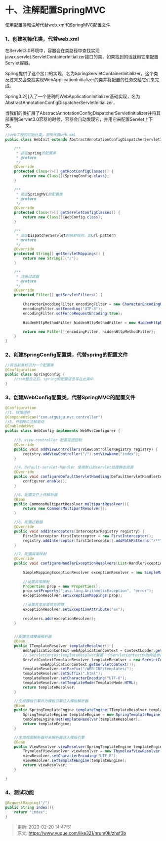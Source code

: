 # 十、注解配置SpringMVC

使用配置类和注解代替web.xml和SpringMVC配置文件



### 1、创建初始化类，代替web.xml


在Servlet3.0环境中，容器会在类路径中查找实现javax.servlet.ServletContainerInitializer接口的类，如果找到的话就用它来配置Servlet容器。



Spring提供了这个接口的实现，名为SpringServletContainerInitializer，这个类反过来又会查找实现WebApplicationInitializer的类并将配置的任务交给它们来完成。



Spring3.2引入了一个便利的WebApplicationInitializer基础实现，名为AbstractAnnotationConfigDispatcherServletInitializer，



当我们的类扩展了AbstractAnnotationConfigDispatcherServletInitializer并将其部署到Servlet3.0容器的时候，容器会自动发现它，并用它来配置Servlet上下文。



```java
//web工程的初始化类，用来代替web.xml
public class WebInit extends AbstractAnnotationConfigDispatcherServletInitializer {

    /**
     * 指定spring的配置类
     * @return
     */
    @Override
    protected Class<?>[] getRootConfigClasses() {
        return new Class[]{SpringConfig.class};
    }

    /**
     * 指定SpringMVC的配置类
     * @return
     */
    @Override
    protected Class<?>[] getServletConfigClasses() {
        return new Class[]{WebConfig.class};
    }

    /**
     * 指定DispatcherServlet的映射规则，即url-pattern
     * @return
     */
    @Override
    protected String[] getServletMappings() {
        return new String[]{"/"};
    }

    /**
     * 注册过滤器
     * @return
     */
    @Override
    protected Filter[] getServletFilters() {
        
        CharacterEncodingFilter encodingFilter = new CharacterEncodingFilter();
        encodingFilter.setEncoding("UTF-8");
        encodingFilter.setForceRequestEncoding(true);
        
        HiddenHttpMethodFilter hiddenHttpMethodFilter = new HiddenHttpMethodFilter();
        
        return new Filter[]{encodingFilter, hiddenHttpMethodFilter};
    }
}
```



### 2、创建SpringConfig配置类，代替spring的配置文件


```java
//将当前类标识为一个配置类
@Configuration
public class SpringConfig {
	//ssm整合之后，spring的配置信息写在此类中
}
```



### 3、创建WebConfig配置类，代替SpringMVC的配置文件


```java
@Configuration
//1、扫描组件
@ComponentScan("com.atguigu.mvc.controller")
//5、开启MVC注解驱动
@EnableWebMvc
public class WebConfig implements WebMvcConfigurer {
       
    //3、view-controller 配置视图控制
    @Override
    public void addViewControllers(ViewControllerRegistry registry) {
        registry.addViewController("/").setViewName("index");
    }

    //4、default-servlet-handler 使用默认的servlet处理静态资源
    @Override
    public void configureDefaultServletHandling(DefaultServletHandlerConfigurer configurer) {
        configurer.enable();
    }

    //6、配置文件上传解析器
    @Bean
    public CommonsMultipartResolver multipartResolver(){
        return new CommonsMultipartResolver();
    }

    //8、配置拦截器
    @Override
    public void addInterceptors(InterceptorRegistry registry) {
        FirstInterceptor firstInterceptor = new FirstInterceptor();
        registry.addInterceptor(firstInterceptor).addPathPatterns("/**");
    }

    //7、配置异常映射
    @Override
    public void configureHandlerExceptionResolvers(List<HandlerExceptionResolver> resolvers) {
        
        SimpleMappingExceptionResolver exceptionResolver = new SimpleMappingExceptionResolver();
        
        //设置异常映射
        Properties prop = new Properties();
        prop.setProperty("java.lang.ArithmeticException", "error");
        exceptionResolver.setExceptionMappings(prop);
        
        //设置共享异常信息的键
        exceptionResolver.setExceptionAttribute("ex");
        
        resolvers.add(exceptionResolver);
    }

    
    //配置生成模板解析器
    @Bean
    public ITemplateResolver templateResolver() {
        WebApplicationContext webApplicationContext = ContextLoader.getCurrentWebApplicationContext();
        // ServletContextTemplateResolver需要一个ServletContext作为构造参数，可通过WebApplicationContext 的方法获得
        ServletContextTemplateResolver templateResolver = new ServletContextTemplateResolver(
                webApplicationContext.getServletContext());
        templateResolver.setPrefix("/WEB-INF/templates/");
        templateResolver.setSuffix(".html");
        templateResolver.setCharacterEncoding("UTF-8");
        templateResolver.setTemplateMode(TemplateMode.HTML);
        return templateResolver;
    }

    //生成模板引擎并为模板引擎注入模板解析器
    @Bean
    public SpringTemplateEngine templateEngine(ITemplateResolver templateResolver) {
        SpringTemplateEngine templateEngine = new SpringTemplateEngine();
        templateEngine.setTemplateResolver(templateResolver);
        return templateEngine;
    }

    //生成视图解析器并未解析器注入模板引擎
    @Bean
    public ViewResolver viewResolver(SpringTemplateEngine templateEngine) {
        ThymeleafViewResolver viewResolver = new ThymeleafViewResolver();
        viewResolver.setCharacterEncoding("UTF-8");
        viewResolver.setTemplateEngine(templateEngine);
        return viewResolver;
    }

}
```



### 4、测试功能


```java
@RequestMapping("/")
public String index(){
    return "index";
}
```





> 更新: 2023-02-20 14:47:51  
> 原文: <https://www.yuque.com/like321/nrum0k/zhsf3b>